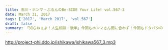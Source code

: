 ```yaml
---
title: 石川・ホンマ・ぶるんのBe-SIDE Your Life! vol.567-3
date: March 31, 2017
tags: ['2017', 'March 2017', 'vol.567']
draft: false
summary: 「知らねぇよ！人生相談・後半」今回もホンマさん間に合わず！今回もドタバタのビーサイでした。SAITO
---
```


http://project-phi.ddo.jp/ishikawa/ishikawa567_3.mp3